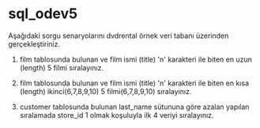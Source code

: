 # sql_odev5

Aşağıdaki sorgu senaryolarını dvdrental örnek veri tabanı üzerinden gerçekleştiriniz.

1. film tablosunda bulunan ve film ismi (title) 'n' karakteri ile biten en uzun (length) 5 filmi sıralayınız.

2. film tablosunda bulunan ve film ismi (title) 'n' karakteri ile biten en kısa (length) ikinci(6,7,8,9,10) 5 filmi(6,7,8,9,10) sıralayınız.

3. customer tablosunda bulunan last_name sütununa göre azalan yapılan sıralamada store_id 1 olmak koşuluyla ilk 4 veriyi sıralayınız.
